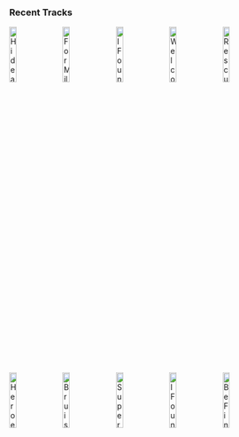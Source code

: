 ### Recent Tracks
[<img src='https://lastfm.freetls.fastly.net/i/u/300x300/a050febb402531d4c4b9a9df111ebd30.png' width='16%' height='16%' alt='Hideaway'>](https://www.last.fm/music/kwassa/_/hideaway)&nbsp;&nbsp;&nbsp;&nbsp;[<img src='https://lastfm.freetls.fastly.net/i/u/300x300/6fd7dc81aa18d20f1e20080fb35d5495.png' width='16%' height='16%' alt='For Miles & Miles'>](https://www.last.fm/music/mitis/_/for%2bmiles%2b%2526%2bmiles)&nbsp;&nbsp;&nbsp;&nbsp;[<img src='https://lastfm.freetls.fastly.net/i/u/300x300/4cfdd97b15d08f48e66ddf74e998ab31.png' width='16%' height='16%' alt='I Found You'>](https://www.last.fm/music/andy%2bgrammer/_/i%2bfound%2byou)&nbsp;&nbsp;&nbsp;&nbsp;[<img src='https://lastfm.freetls.fastly.net/i/u/300x300/7429b46f36d94bdcb207ad50e9da6b56.png' width='16%' height='16%' alt='Welcome Home'>](https://www.last.fm/music/radical%2bface/_/welcome%2bhome)&nbsp;&nbsp;&nbsp;&nbsp;[<img src='https://lastfm.freetls.fastly.net/i/u/300x300/4ab83b924d9f4b238ffe724169be899f.png' width='16%' height='16%' alt='Rescue'>](https://www.last.fm/music/yuna/_/rescue)&nbsp;&nbsp;&nbsp;&nbsp;<br>[<img src='https://lastfm.freetls.fastly.net/i/u/300x300/b98580d4593f4e6cce3b3c304cd1ca6e.png' width='16%' height='16%' alt='Heroes (We Could Be)'>](https://www.last.fm/music/alesso/_/heroes%2b%2528we%2bcould%2bbe%2529)&nbsp;&nbsp;&nbsp;&nbsp;[<img src='https://lastfm.freetls.fastly.net/i/u/300x300/000e4a3c48f44792846862b86dbbe76e.png' width='16%' height='16%' alt='Bruises'>](https://www.last.fm/music/chairlift/_/bruises)&nbsp;&nbsp;&nbsp;&nbsp;[<img src='https://lastfm.freetls.fastly.net/i/u/300x300/1ff332ea14f546f4c6578abb62bbd47a.png' width='16%' height='16%' alt='Superheroes'>](https://www.last.fm/music/the%2bscript/_/superheroes)&nbsp;&nbsp;&nbsp;&nbsp;[<img src='https://lastfm.freetls.fastly.net/i/u/300x300/4cfdd97b15d08f48e66ddf74e998ab31.png' width='16%' height='16%' alt='I Found You'>](https://www.last.fm/music/andy%2bgrammer/_/i%2bfound%2byou)&nbsp;&nbsp;&nbsp;&nbsp;[<img src='https://lastfm.freetls.fastly.net/i/u/300x300/5c176e6d6f9ee505668610b166617d56.png' width='16%' height='16%' alt='Be Fine'>](https://www.last.fm/music/madeon/_/be%2bfine)&nbsp;&nbsp;&nbsp;&nbsp;<br>